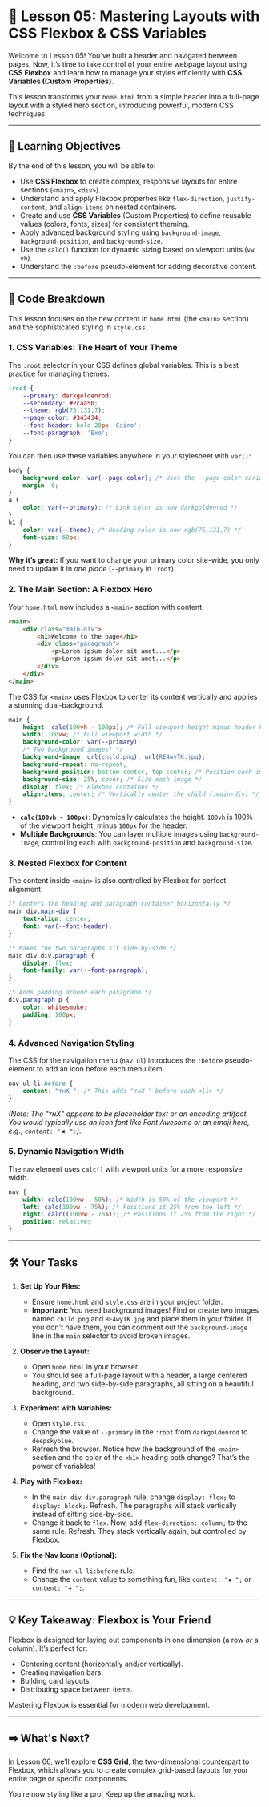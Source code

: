 # 📄 Lesson 05: Mastering Layouts with CSS Flexbox & CSS Variables

Welcome to Lesson 05! You’ve built a header and navigated between pages. Now, it’s time to take control of your entire webpage layout using **CSS Flexbox** and learn how to manage your styles efficiently with **CSS Variables (Custom Properties)**.

This lesson transforms your `home.html` from a simple header into a full-page layout with a styled hero section, introducing powerful, modern CSS techniques.

---

## 🎯 Learning Objectives

By the end of this lesson, you will be able to:

*   Use **CSS Flexbox** to create complex, responsive layouts for entire sections (`<main>`, `<div>`).
*   Understand and apply Flexbox properties like `flex-direction`, `justify-content`, and `align-items` on nested containers.
*   Create and use **CSS Variables** (Custom Properties) to define reusable values (colors, fonts, sizes) for consistent theming.
*   Apply advanced background styling using `background-image`, `background-position`, and `background-size`.
*   Use the `calc()` function for dynamic sizing based on viewport units (`vw`, `vh`).
*   Understand the `:before` pseudo-element for adding decorative content.

---

## 📝 Code Breakdown

This lesson focuses on the new content in `home.html` (the `<main>` section) and the sophisticated styling in `style.css`.

### 1. CSS Variables: The Heart of Your Theme

The `:root` selector in your CSS defines global variables. This is a best practice for managing themes.

```css
:root {
    --primary: darkgoldenrod;
    --secondary: #2caa50;
    --theme: rgb(75,131,7);
    --page-color: #343434;
    --font-header: bold 20px 'Cairo';
    --font-paragraph: 'Exo';
}
```

You can then use these variables anywhere in your stylesheet with `var()`:

```css
body {
    background-color: var(--page-color); /* Uses the --page-color variable */
    margin: 0;
}
a {
    color: var(--primary); /* Link color is now darkgoldenrod */
}
h1 {
    color: var(--theme); /* Heading color is now rgb(75,131,7) */
    font-size: 60px;
}
```

**Why it’s great:** If you want to change your primary color site-wide, you only need to update it in *one place* (`--primary` in `:root`).

### 2. The Main Section: A Flexbox Hero

Your `home.html` now includes a `<main>` section with content.

```html
<main>
    <div class="main-div">
        <h1>Welcome to the page</h1>
        <div class="paragraph">
            <p>Lorem ipsum dolor sit amet...</p>
            <p>Lorem ipsum dolor sit amet...</p>
        </div>
    </div>
</main>
```

The CSS for `<main>` uses Flexbox to center its content vertically and applies a stunning dual-background.

```css
main {
    height: calc(100vh - 100px); /* Full viewport height minus header height */
    width: 100vw; /* Full viewport width */
    background-color: var(--primary);
    /* Two background images! */
    background-image: url(child.png), url(RE4wyTK.jpg);
    background-repeat: no-repeat;
    background-position: bottom center, top center; /* Position each image */
    background-size: 25%, cover; /* Size each image */
    display: flex; /* Flexbox container */
    align-items: center; /* Vertically center the child (.main-div) */
}
```

*   **`calc(100vh - 100px)`**: Dynamically calculates the height. `100vh` is 100% of the viewport height, minus `100px` for the header.
*   **Multiple Backgrounds**: You can layer multiple images using `background-image`, controlling each with `background-position` and `background-size`.

### 3. Nested Flexbox for Content

The content inside `<main>` is also controlled by Flexbox for perfect alignment.

```css
/* Centers the heading and paragraph container horizontally */
main div.main-div {
    text-align: center;
    font: var(--font-header);
}

/* Makes the two paragraphs sit side-by-side */
main div div.paragraph {
    display: flex;
    font-family: var(--font-paragraph);
}

/* Adds padding around each paragraph */
div.paragraph p {
    color: whitesmoke;
    padding: 100px;
}
```

### 4. Advanced Navigation Styling

The CSS for the navigation menu (`nav ul`) introduces the `:before` pseudo-element to add an icon before each menu item.

```css
nav ul li:before {
    content: "тнХ "; /* This adds "тнХ " before each <li> */
}
```

*(Note: The "тнХ" appears to be placeholder text or an encoding artifact. You would typically use an icon font like Font Awesome or an emoji here, e.g., `content: "★ ";`)*.

### 5. Dynamic Navigation Width

The `nav` element uses `calc()` with viewport units for a more responsive width.

```css
nav {
    width: calc(100vw - 50%); /* Width is 50% of the viewport */
    left: calc(100vw - 75%); /* Positions it 25% from the left */
    right: calc((100vw - 75%)); /* Positions it 25% from the right */
    position: relative;
}
```

---

## 🛠 Your Tasks

1.  **Set Up Your Files:**
    *   Ensure `home.html` and `style.css` are in your project folder.
    *   **Important:** You need background images! Find or create two images named `child.png` and `RE4wyTK.jpg` and place them in your folder. If you don't have them, you can comment out the `background-image` line in the `main` selector to avoid broken images.

2.  **Observe the Layout:**
    *   Open `home.html` in your browser.
    *   You should see a full-page layout with a header, a large centered heading, and two side-by-side paragraphs, all sitting on a beautiful background.

3.  **Experiment with Variables:**
    *   Open `style.css`.
    *   Change the value of `--primary` in the `:root` from `darkgoldenrod` to `deepskyblue`.
    *   Refresh the browser. Notice how the background of the `<main>` section and the color of the `<h1>` heading both change? That’s the power of variables!

4.  **Play with Flexbox:**
    *   In the `main div div.paragraph` rule, change `display: flex;` to `display: block;`. Refresh. The paragraphs will stack vertically instead of sitting side-by-side.
    *   Change it back to `flex`. Now, add `flex-direction: column;` to the same rule. Refresh. They stack vertically again, but controlled by Flexbox.

5.  **Fix the Nav Icons (Optional):**
    *   Find the `nav ul li:before` rule.
    *   Change the `content` value to something fun, like `content: "★ ";` or `content: "→ ";`.

---

## 💡 Key Takeaway: Flexbox is Your Friend

Flexbox is designed for laying out components in one dimension (a row *or* a column). It’s perfect for:
*   Centering content (horizontally and/or vertically).
*   Creating navigation bars.
*   Building card layouts.
*   Distributing space between items.

Mastering Flexbox is essential for modern web development.

---

## ➡️ What's Next?

In Lesson 06, we’ll explore **CSS Grid**, the two-dimensional counterpart to Flexbox, which allows you to create complex grid-based layouts for your entire page or specific components.

You’re now styling like a pro! Keep up the amazing work.